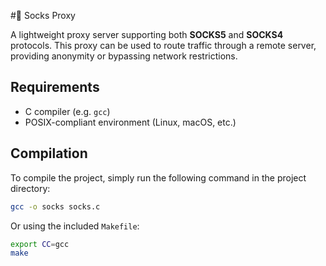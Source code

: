 #🧦 Socks Proxy

A lightweight proxy server supporting both **SOCKS5** and **SOCKS4** protocols. This proxy can be used to route traffic through a remote server, providing anonymity or bypassing network restrictions.

## Requirements

- C compiler (e.g. `gcc`)
- POSIX-compliant environment (Linux, macOS, etc.)

## Compilation

To compile the project, simply run the following command in the project directory:

```bash
gcc -o socks socks.c
```

Or using the included `Makefile`:

```bash
export CC=gcc
make
```


